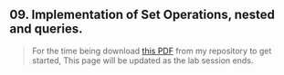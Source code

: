 ## 09. Implementation of Set Operations, nested and queries.

> For the time being download [this PDF](pdfs/exp9.pdf) from my repository to get started, This page will be updated as the lab session ends.
